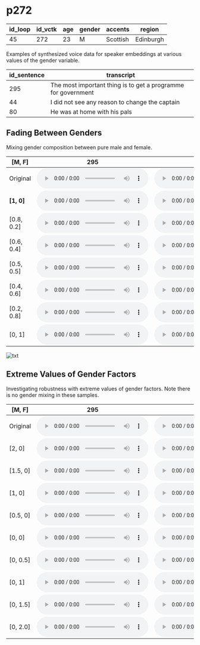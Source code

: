 # p272

| id_loop | id_vctk | age | gender | accents | region |
| --- | --- | --- | --- | --- | --- |
| 45 | 272 | 23 | M | Scottish | Edinburgh |

Examples of synthesized voice data for speaker embeddings at various values of the gender variable.

| id_sentence | transcript |
| --- | --- |
| 295 | The most important thing is to get a programme for government |
| 44 | I did not see any reason to change the captain |
| 80 | He was at home with his pals |

## Fading Between Genders
Mixing gender composition between pure male and female.

| [M, F] | 295 | 44 | 80 | 
| --- | --- | --- | --- |
| Original | <audio src="audio/fader_networks/p272_295_45_orig.wav" controls></audio> | <audio src="audio/fader_networks/p272_044_45_orig.wav" controls></audio> | <audio src="audio/fader_networks/p272_080_45_orig.wav" controls></audio> | 
| **[1, 0]** | <audio src="audio/fader_networks/p272_295_45_gender_concat_1_0.wav" controls></audio> | <audio src="audio/fader_networks/p272_044_45_gender_concat_1_0.wav" controls></audio> | <audio src="audio/fader_networks/p272_080_45_gender_concat_1_0.wav" controls></audio> |
| [0.8, 0.2] | <audio src="audio/fader_networks/p272_295_45_gender_concat_0.8_0.2.wav" controls></audio> | <audio src="audio/fader_networks/p272_044_45_gender_concat_0.8_0.2.wav" controls></audio> | <audio src="audio/fader_networks/p272_080_45_gender_concat_0.8_0.2.wav" controls></audio> |
| [0.6, 0.4] | <audio src="audio/fader_networks/p272_295_45_gender_concat_0.6_0.4.wav" controls></audio> | <audio src="audio/fader_networks/p272_044_45_gender_concat_0.6_0.4.wav" controls></audio> | <audio src="audio/fader_networks/p272_080_45_gender_concat_0.6_0.4.wav" controls></audio> | 
| [0.5, 0.5] | <audio src="audio/fader_networks/p272_295_45_gender_concat_0.5_0.5.wav" controls></audio> | <audio src="audio/fader_networks/p272_044_45_gender_concat_0.5_0.5.wav" controls></audio> | <audio src="audio/fader_networks/p272_080_45_gender_concat_0.5_0.5.wav" controls></audio> |
| [0.4, 0.6] | <audio src="audio/fader_networks/p272_295_45_gender_concat_0.4_0.6.wav" controls></audio> | <audio src="audio/fader_networks/p272_044_45_gender_concat_0.4_0.6.wav" controls></audio> | <audio src="audio/fader_networks/p272_080_45_gender_concat_0.4_0.6.wav" controls></audio> | 
| [0.2, 0.8] | <audio src="audio/fader_networks/p272_295_45_gender_concat_0.2_0.8.wav" controls></audio> | <audio src="audio/fader_networks/p272_044_45_gender_concat_0.2_0.8.wav" controls></audio> | <audio src="audio/fader_networks/p272_080_45_gender_concat_0.2_0.8.wav" controls></audio> |
| [0, 1] | <audio src="audio/fader_networks/p272_295_45_gender_concat_0_1.wav" controls></audio> | <audio src="audio/fader_networks/p272_044_45_gender_concat_0_1.wav" controls></audio> | <audio src="audio/fader_networks/p272_080_45_gender_concat_0_1.wav" controls></audio> |

![txt]("lf0_p272_295_Extreme_Values_No_Mixing.png "logo")

## Extreme Values of Gender Factors
Investigating robustness with extreme values of gender factors. Note there is no gender mixing in these samples.

| [M, F] | 295 | 44 | 80 | 
| --- | --- | --- | --- |
| Original | <audio src="audio/fader_networks/p272_295_45_orig.wav" controls></audio> | <audio src="audio/fader_networks/p272_044_45_orig.wav" controls></audio> | <audio src="audio/fader_networks/p272_080_45_orig.wav" controls></audio> | 
| [2, 0] | <audio src="audio/fader_networks/p272_295_45_gender_concat_2_0.wav" controls></audio> | <audio src="audio/fader_networks/p272_044_45_gender_concat_2_0.wav" controls></audio> | <audio src="audio/fader_networks/p272_080_45_gender_concat_2_0.wav" controls></audio> |
| [1.5, 0] | <audio src="audio/fader_networks/p272_295_45_gender_concat_1.5_0.wav" controls></audio> | <audio src="audio/fader_networks/p272_044_45_gender_concat_1.5_0.wav" controls></audio> | <audio src="audio/fader_networks/p272_080_45_gender_concat_1.5_0.wav" controls></audio> |
| [1, 0] | <audio src="audio/fader_networks/p272_295_45_gender_concat_1.0_0.wav" controls></audio> | <audio src="audio/fader_networks/p272_044_45_gender_concat_1.0_0.wav" controls></audio> | <audio src="audio/fader_networks/p272_080_45_gender_concat_1.0_0.wav" controls></audio> | 
| [0.5, 0] | <audio src="audio/fader_networks/p272_295_45_gender_concat_0.5_0.wav" controls></audio> | <audio src="audio/fader_networks/p272_044_45_gender_concat_0.5_0.wav" controls></audio> | <audio src="audio/fader_networks/p272_080_45_gender_concat_0.5_0.wav" controls></audio> |
| [0, 0] | <audio src="audio/fader_networks/p272_295_45_gender_concat_0_0.wav" controls></audio> | <audio src="audio/fader_networks/p272_044_45_gender_concat_0_0.wav" controls></audio> | <audio src="audio/fader_networks/p272_080_45_gender_concat_0_0.wav" controls></audio> | 
| [0, 0.5] | <audio src="audio/fader_networks/p272_295_45_gender_concat_0_0.5.wav" controls></audio> | <audio src="audio/fader_networks/p272_044_45_gender_concat_0_0.5.wav" controls></audio> | <audio src="audio/fader_networks/p272_080_45_gender_concat_0_0.5.wav" controls></audio> |
| [0, 1] | <audio src="audio/fader_networks/p272_295_45_gender_concat_0_1.0.wav" controls></audio> | <audio src="audio/fader_networks/p272_044_45_gender_concat_0_1.0.wav" controls></audio> | <audio src="audio/fader_networks/p272_080_45_gender_concat_0_1.0.wav" controls></audio> |
| [0, 1.5] | <audio src="audio/fader_networks/p272_295_45_gender_concat_0_1.5.wav" controls></audio> | <audio src="audio/fader_networks/p272_044_45_gender_concat_0_1.5.wav" controls></audio> | <audio src="audio/fader_networks/p272_080_45_gender_concat_0_1.5.wav" controls></audio> |
| [0, 2.0] | <audio src="audio/fader_networks/p272_295_45_gender_concat_0_2.0.wav" controls></audio> | <audio src="audio/fader_networks/p272_044_45_gender_concat_0_2.0.wav" controls></audio> | <audio src="audio/fader_networks/p272_080_45_gender_concat_0_2.0.wav" controls></audio> |
